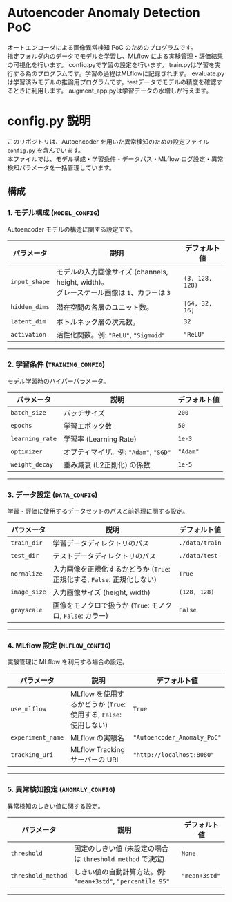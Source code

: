 # Autoencoder Anomaly Detection PoC

オートエンコーダによる画像異常検知 PoC のためのプログラムです。  
指定フォルダ内のデータでモデルを学習し、MLflow による実験管理・評価結果の可視化を行います。
config.pyで学習の設定を行います。
train.pyは学習を実行する為のプログラムです。学習の過程はMLflowに記録されます。
evaluate.pyは学習済みモデルの推論用プログラムです。testデータでモデルの精度を確認するときに利用します。
augment_app.pyは学習データの水増しが行えます。

# config.py 説明

このリポジトリは、Autoencoder を用いた異常検知のための設定ファイル `config.py` を含んでいます。  
本ファイルでは、モデル構成・学習条件・データパス・MLflow ログ設定・異常検知パラメータを一括管理しています。

## 構成

### 1. モデル構成 (`MODEL_CONFIG`)

Autoencoder モデルの構造に関する設定です。

| パラメータ        | 説明                                                                                 | デフォルト値         |
|--------------------|--------------------------------------------------------------------------------------|-----------------------|
| `input_shape`      | モデルの入力画像サイズ (channels, height, width)。<br>グレースケール画像は `1`、カラーは `3` | `(3, 128, 128)`      |
| `hidden_dims`      | 潜在空間の各層のユニット数。                                                         | `[64, 32, 16]`       |
| `latent_dim`       | ボトルネック層の次元数。                                                             | `32`                 |
| `activation`       | 活性化関数。例: `"ReLU"`, `"Sigmoid"`                                                | `"ReLU"`             |

---

### 2. 学習条件 (`TRAINING_CONFIG`)

モデル学習時のハイパーパラメータ。

| パラメータ        | 説明                                                   | デフォルト値   |
|--------------------|--------------------------------------------------------|----------------|
| `batch_size`       | バッチサイズ                                           | `200`          |
| `epochs`           | 学習エポック数                                        | `50`           |
| `learning_rate`    | 学習率 (Learning Rate)                                | `1e-3`         |
| `optimizer`        | オプティマイザ。例: `"Adam"`, `"SGD"`                  | `"Adam"`       |
| `weight_decay`     | 重み減衰 (L2正則化) の係数                             | `1e-5`         |

---

### 3. データ設定 (`DATA_CONFIG`)

学習・評価に使用するデータセットのパスと前処理に関する設定。

| パラメータ        | 説明                                                                                  | デフォルト値             |
|--------------------|---------------------------------------------------------------------------------------|---------------------------|
| `train_dir`        | 学習データディレクトリのパス                                                         | `./data/train`       |
| `test_dir`         | テストデータディレクトリのパス                                                       | `./data/test`         |
| `normalize`        | 入力画像を正規化するかどうか (`True`: 正規化する, `False`: 正規化しない)              | `True`                    |
| `image_size`       | 入力画像サイズ (height, width)                                                       | `(128, 128)`             |
| `grayscale`        | 画像をモノクロで扱うか (`True`: モノクロ, `False`: カラー)                             | `False`                   |

---

### 4. MLflow 設定 (`MLFLOW_CONFIG`)

実験管理に MLflow を利用する場合の設定。

| パラメータ          | 説明                                                                                  | デフォルト値                     |
|----------------------|---------------------------------------------------------------------------------------|-----------------------------------|
| `use_mlflow`         | MLflow を使用するかどうか (`True`: 使用する, `False`: 使用しない)                      | `True`                           |
| `experiment_name`    | MLflow の実験名                                                                       | `"Autoencoder_Anomaly_PoC"`      |
| `tracking_uri`       | MLflow Tracking サーバーの URI                                                        | `"http://localhost:8080"`        |

---

### 5. 異常検知設定 (`ANOMALY_CONFIG`)

異常検知のしきい値に関する設定。

| パラメータ           | 説明                                                                                  | デフォルト値        |
|-----------------------|---------------------------------------------------------------------------------------|----------------------|
| `threshold`           | 固定のしきい値 (未設定の場合は `threshold_method` で決定)                             | `None`               |
| `threshold_method`    | しきい値の自動計算方法。例: `"mean+3std"`, `"percentile_95"`                          | `"mean+3std"`        |

---